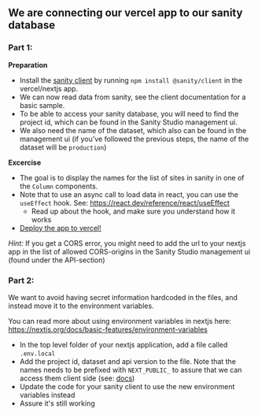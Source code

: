 ## We are connecting our vercel app to our sanity database

### Part 1:

**Preparation**
* Install the [sanity client](https://www.npmjs.com/package/@sanity/client) by running `npm install @sanity/client` in the vercel/nextjs app.
* We can now read data from sanity, see the client documentation for a basic sample.
* To be able to access your sanity database, you will need to find the project id, which can be found in the Sanity Studio management ui.
* We also need the name of the dataset, which also can be found in the management ui (if you've followed the previous steps, the name of the dataset will be `production`)

**Excercise**
* The goal is to display the names for the list of sites in sanity in one of the `Column` components.
* Note that to use an async call to load data in react, you can use the `useEffect` hook. See: https://react.dev/reference/react/useEffect
  * Read up about the hook, and make sure you understand how it works
* [Deploy the app to vercel!](deploy.md)

_Hint:_ If you get a CORS error, you might need to add the url to your nextjs app in the list of allowed CORS-origins in the Sanity Studio management ui (found under the API-section)

### Part 2:

We want to avoid having secret information hardcoded in the files, and instead move it to the environment variables.

You can read more about using environment variables in nextjs here: https://nextjs.org/docs/basic-features/environment-variables

* In the top level folder of your nextjs application, add a file called `.env.local`
* Add the project id, dataset and api version to the file. Note that the names needs to be prefixed with `NEXT_PUBLIC_` to assure that we can access them client side (see: [docs](https://nextjs.org/docs/pages/building-your-application/configuring/environment-variables#exposing-environment-variables-to-the-browser))
* Update the code for your sanity client to use the new environment variables instead
* Assure it's still working

